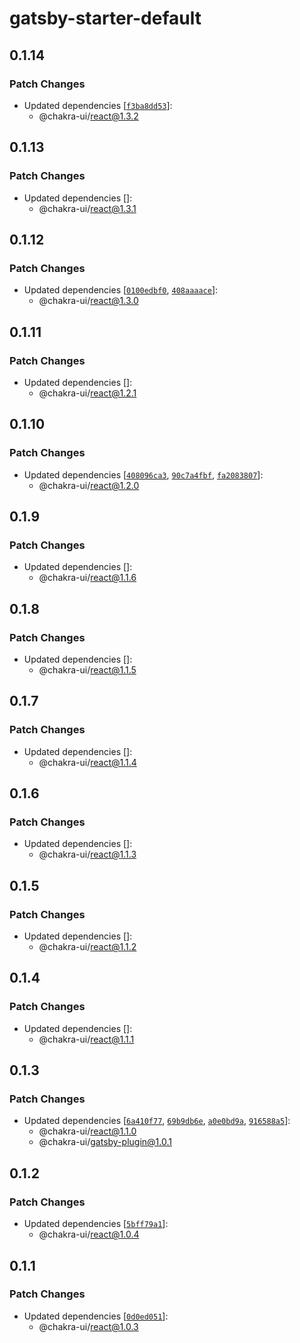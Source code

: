 # gatsby-starter-default

## 0.1.14

### Patch Changes

- Updated dependencies
  [[`f3ba8dd53`](https://github.com/chakra-ui/chakra-ui/commit/f3ba8dd53abc697c096165185764235012ada90f)]:
  - @chakra-ui/react@1.3.2

## 0.1.13

### Patch Changes

- Updated dependencies []:
  - @chakra-ui/react@1.3.1

## 0.1.12

### Patch Changes

- Updated dependencies
  [[`0100edbf0`](https://github.com/chakra-ui/chakra-ui/commit/0100edbf05c108c7d4725616dbbe9788a39da809),
  [`408aaaace`](https://github.com/chakra-ui/chakra-ui/commit/408aaaace0dd413b61354958a4c30b9f2f8aa376)]:
  - @chakra-ui/react@1.3.0

## 0.1.11

### Patch Changes

- Updated dependencies []:
  - @chakra-ui/react@1.2.1

## 0.1.10

### Patch Changes

- Updated dependencies
  [[`408096ca3`](https://github.com/chakra-ui/chakra-ui/commit/408096ca377197e46e2c9eb13e0ea33c46355b38),
  [`90c7a4fbf`](https://github.com/chakra-ui/chakra-ui/commit/90c7a4fbfde69c01395ffe2876d7348dd72ea65a),
  [`fa2083807`](https://github.com/chakra-ui/chakra-ui/commit/fa2083807f8372dc054261a214d66545ab7cac14)]:
  - @chakra-ui/react@1.2.0

## 0.1.9

### Patch Changes

- Updated dependencies []:
  - @chakra-ui/react@1.1.6

## 0.1.8

### Patch Changes

- Updated dependencies []:
  - @chakra-ui/react@1.1.5

## 0.1.7

### Patch Changes

- Updated dependencies []:
  - @chakra-ui/react@1.1.4

## 0.1.6

### Patch Changes

- Updated dependencies []:
  - @chakra-ui/react@1.1.3

## 0.1.5

### Patch Changes

- Updated dependencies []:
  - @chakra-ui/react@1.1.2

## 0.1.4

### Patch Changes

- Updated dependencies []:
  - @chakra-ui/react@1.1.1

## 0.1.3

### Patch Changes

- Updated dependencies
  [[`6a410f77`](https://github.com/chakra-ui/chakra-ui/commit/6a410f778f534e00e01fdf0d3ce1ffdd1d7b138e),
  [`69b9db6e`](https://github.com/chakra-ui/chakra-ui/commit/69b9db6ef1deb3070374088228c9fbb0abedfb8d),
  [`a0e0bd9a`](https://github.com/chakra-ui/chakra-ui/commit/a0e0bd9a5d45fe08887f8df8d3eccc84951578df),
  [`916588a5`](https://github.com/chakra-ui/chakra-ui/commit/916588a5bbb771ff3f07b0ceb160bef57cdd6a8a)]:
  - @chakra-ui/react@1.1.0
  - @chakra-ui/gatsby-plugin@1.0.1

## 0.1.2

### Patch Changes

- Updated dependencies
  [[`5bff79a1`](https://github.com/chakra-ui/chakra-ui/commit/5bff79a1ba6989d279fc432d5040c72cd75b392e)]:
  - @chakra-ui/react@1.0.4

## 0.1.1

### Patch Changes

- Updated dependencies
  [[`0d0ed051`](https://github.com/chakra-ui/chakra-ui/commit/0d0ed0513ac1094833f1e0294f655af122682ff4)]:
  - @chakra-ui/react@1.0.3

